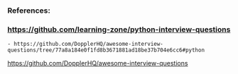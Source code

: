 ### References:
### https://github.com/learning-zone/python-interview-questions
    - https://github.com/DopplerHQ/awesome-interview-questions/tree/77a8a184e0f1fd8b3671881ad18be37b704e6cc6#python

https://github.com/DopplerHQ/awesome-interview-questions   